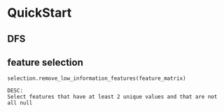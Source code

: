# QuickStart

## DFS

## feature selection

```
selection.remove_low_information_features(feature_matrix)

DESC:
Select features that have at least 2 unique values and that are not all null
```
<!--stackedit_data:
eyJoaXN0b3J5IjpbODk5ODk0NzQzXX0=
-->